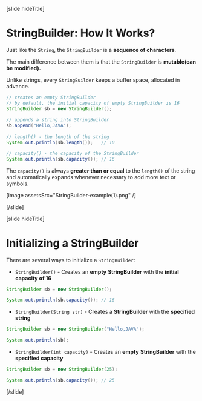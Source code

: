 [slide hideTitle]
# StringBuilder: How It Works?
Just like the `String`, the `StringBuilder` is a **sequence of characters**. 

The main difference between them is that the `StringBuilder` is **mutable(can be modified).**

Unlike strings, every `StringBuilder` keeps a buffer space, allocated in advance.

```java
// creates an empty StringBuilder 
// by default, the initial capacity of empty StringBuilder is 16
StringBuilder sb = new StringBuilder();
        
// appends a string into StringBuilder
sb.append("Hello,JAVA");
        
// length() - the length of the string
System.out.println(sb.length());   // 10

// capacity() - the capacity of the StringBuilder
System.out.println(sb.capacity()); // 16   
```

The `capacity()` is always **greater than or equal** to the `length()` of the string and automatically expands whenever necessary to add more text or symbols.

[image assetsSrc="StringBuilder-example(1).png" /]

[/slide]

[slide hideTitle]
# Initializing a StringBuilder

There are several ways to initialize a `StringBuilder`:

- `StringBuilder()` - Creates an **empty** **StringBuilder** with the **initial capacity of 16**

```java live
StringBuilder sb = new StringBuilder();

System.out.println(sb.capacity()); // 16   
```

- `StringBuilder(String str)` - Creates a **StringBuilder** with the **specified string**

```java live
StringBuilder sb = new StringBuilder("Hello,JAVA");

System.out.println(sb);

```

- `StringBuilder(int capacity)` - Creates an **empty** **StringBuilder** with the **specified capacity**

```java live
StringBuilder sb = new StringBuilder(25);

System.out.println(sb.capacity()); // 25 
```
[/slide]

















